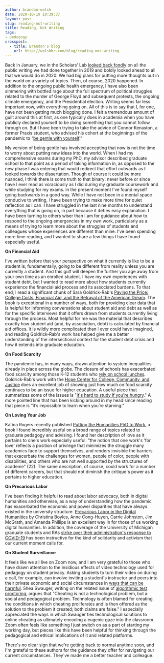 ```yaml
---
author: brandon-walsh
date: 2020-10-19 10:39:37
layout: post
slug: reading-not-writing
title: Reading, Not Writing
tags:
- pedagogy
crosspost:
  - title: Brandon's blog
    url: http://walshbr.com/blog/reading-not-writing
---
```

Back in January, we in the Scholars’ Lab [looked back fondly](https://scholarslab.lib.virginia.edu/blog/year-of-book-blogging-digital-humanities-pedagogy-in-kind/) on all the public writing we had done together in 2019 and boldly looked ahead to all that we would do in 2020. We had big plans for putting more thoughts out in the world on a variety of topics. Then, of course, 2020 happened. In addition to the ongoing public health emergency, I have also been simmering with bottled rage about the full spectrum of political struggles related to the murder of George Floyd and subsequent protests, the ongoing climate emergency, and the Presidential election. Writing seems far less important now, with everything going on. All of this is to say that I, for one, have not been getting much blogging done. I felt a tremendous amount of guilt around this at first, as one typically does in academia when you have publicly declared yourself to be doing something that you cannot follow through on. But I have been trying to take the advice of Connor Kenaston, a former Praxis student, who advised his cohort at the beginnings of the pandemic to “[be gentle with yourself](https://scholarslab.lib.virginia.edu/blog/praxis-in-a-pandemic/).” 

My version of being gentle has involved accepting that now is not the time to worry about putting new ideas into the world. When I had my comprehensive exams during my PhD, my advisor described graduate school to that point as a period of taking information in, as opposed to the new phase I was entering that would redirect that effort outwards as I looked towards the dissertation. Though of course it could be more nuanced, I think there is some truth to that binary: never before or since have I ever read as voraciously as I did during my graduate coursework and while studying for my exams. In the present moment I've found myself going backwards in a good way. While I have not been in a mental space conducive to writing, I have been trying to make more time for quiet reflection as I can. I have struggled in the last nine months to understand everything that is going on, in part because it defies easy explanation. I have been turning to others wiser than I am for guidance about how to respond to the ongoing emergencies in my own work, particularly as a means of trying to learn more about the struggles of students and colleagues whose experiences are different than mine. I've been spending more time reading, and I wanted to share a few things I have found especially useful.

**On Financial Aid**

I've written before that your perspective on what it currently is like to be a student is, fundamentally, going to be different from reality unless you are currently a student. And this gulf will deepen the further you age away from your own time as an enrolled student. I have my own experiences with student debt, but I wanted to read more about how students currently experience the financial aid process and its associated burdens. To that end, I read a significant chunk of Sara Goldrick-Rab's [Paying the Price: College Costs, Financial Aid, and the Betrayal of the American Dream](http://saragoldrickrab.com/books/). The book is exceptional in a number of ways, both for providing clear data that is helpful for informing conversations about student aid and debt as well as for the specific interviews that it offers drawn from students currently living through the process. Most helpful for me was the material that describes exactly how student aid (and, by association, debt) is calculated by financial aid offices. It is wildly more complicated than I ever could have imagined, and reading Goldrick-Rab's work has helped give me a better understanding of the intersectional context for the student debt crisis and how it extends into graduate education. 

**On Food Scarcity**

The pandemic has, in many ways, drawn attention to system inequalities already in place across the globe. The closure of schools has exacerbated food scarcity among those K-12 students who [rely on school lunches](https://eurekalert.org/pub_releases/2020-09/cums-mta091820.php). Goldrick-Rab's work with the [Hope Center for College, Community, and Justice](https://hope4college.com/) does an excellent job of showing just how much on food scarcity continues to be an issue for higher education. A useful piece that summarizes some of the issues is "[It's hard to study if you're hungry](https://www.nytimes.com/2018/01/14/opinion/hunger-college-food-insecurity.html)." A more pointed line that has been kicking around in my head since reading that piece is “it’s impossible to learn when you’re starving.”

**On Loving Your Job**

Katina Rogers recently published [Putting the Humanities PhD to Work](https://www.dukeupress.edu/putting-the-humanities-phd-to-work), a book I found incredibly useful on a broad range of topics related to graduate pedagogy and advising. I found her description of love as it pertains to one's work especially useful: "the notion that one work's 'for love' reflects a position of privilege that minimizes the struggle many academics face to support themselves, and renders invisible the barriers that exacerbate the challenges for women, people of color, people with disabilities, and others who are not well supported by the structures of academe" (22). The same description, of course, could work for a number of different careers, but that should not diminish the critique's power as it pertains to higher education.  

**On Precarious Labor**

I've been finding it helpful to read about labor advocacy, both in digital humanities and otherwise, as a way of understanding how the pandemic has exacerbated the economic and power disparities that have always existed in the university structure. [Precarious Labor in the Digital Humanities](https://muse.jhu.edu/article/704356) by Christina Boyles, Anne Cong-Huyen, Carrie Johnston, Jim McGrath, and Amanda Phillips is an excellent way in for those of us working digital humanities. In addition, the coverage of the University of Michigan graduate students and RAs [strike over their administration's response to COVID-19](https://www.insidehighered.com/news/2020/09/16/unrest-and-strikes-hit-university-michigan) has been instructive for the kind of solidarity and activism that our current moment calls for.

**On Student Surveillance**

It feels like we all live on Zoom now, and I am very grateful to those who have drawn attention to the insidious effects of video technology used for pedagogy on student privacy. Asking students to turn their video on during a call, for example, can involve inviting a student's instructor and peers into their private economic and social circumstances in [ways that can be harmful](https://theconversation.com/5-reasons-to-let-students-keep-their-cameras-off-during-zoom-classes-144111). Shea Swauger, writing on the related issue of [algorithmic test proctoring](https://hybridpedagogy.org/our-bodies-encoded-algorithmic-test-proctoring-in-higher-education/), argues that "Cheating is not a technological problem, but a social and pedagogical problem. Technology is often blamed for creating the conditions in which cheating proliferates and is then offered as the solution to the problem it created; both claims are false." I especially appreciated the ways in which Swauger ties technological solutions to online cheating as ultimately encoding a eugenic gaze into the classroom. Zoom often feels like something I just switch on as a part of starting my working day, but pieces like this have been helpful for thinking through the pedagogical and ethical implications of it and related platforms.

There's no clear sign that we're getting back to normal anytime soon, and I'm grateful to these authors for the guidance they offer for navigating our current circumstances. They've made me a better teacher and colleague. 